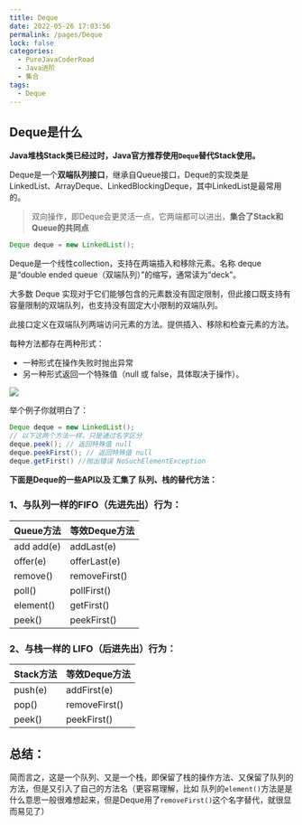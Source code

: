 ```yaml
---
title: Deque
date: 2022-05-26 17:03:56
permalink: /pages/Deque
lock: false
categories: 
  - PureJavaCoderRoad
  - Java进阶
  - 集合
tags: 
  - Deque
---
```

## Deque是什么

**Java堆栈Stack类已经过时，Java官方推荐使用`Deque`替代Stack使用。**

Deque是一个**双端队列接口**，继承自Queue接口，Deque的实现类是LinkedList、ArrayDeque、LinkedBlockingDeque，其中LinkedList是最常用的。

> 双向操作，即Deque会更灵活一点，它两端都可以进出，**集合了Stack和Queue的共同点**

```java
Deque deque = new LinkedList();
```



Deque是一个线性collection，支持在两端插入和移除元素。名称 deque 是“double ended queue（双端队列）”的缩写，通常读为“deck”。

大多数 Deque 实现对于它们能够包含的元素数没有固定限制，但此接口既支持有容量限制的双端队列，也支持没有固定大小限制的双端队列。

此接口定义在双端队列两端访问元素的方法。提供插入、移除和检查元素的方法。

每种方法都存在两种形式：

- 一种形式在操作失败时抛出异常
- 另一种形式返回一个特殊值（null 或 false，具体取决于操作）。 

 ![](https://cdn.jsdelivr.net/gh/DogerRain/image@main/img-20210401/image-20210512103923684.png)

举个例子你就明白了：

```java
Deque deque = new LinkedList();
// 以下这两个方法一样，只是通过名字区分
deque.peek(); // 返回特殊值 null
deque.peekFirst(); // 返回特殊值 null
deque.getFirst() //抛出错误 NoSuchElementException
```



**下面是Deque的一些API以及 汇集了 队列、栈的替代方法：**

### 1、与队列一样的FIFO（先进先出）行为：

| **Queue方法** | **等效Deque方法** |
| ------------- | ----------------- |
| add add(e)    | addLast(e)        |
| offer(e)      | offerLast(e)      |
| remove()      | removeFirst()     |
| poll()        | pollFirst()       |
| element()     | getFirst()        |
| peek()        | peekFirst()       |

### 2、与栈一样的 LIFO（后进先出）行为：

| **Stack方法** | **等效Deque方法** |
| ------------- | ----------------- |
| push(e)       | addFirst(e)       |
| pop()         | removeFirst()     |
| peek()        | peekFirst()       |



## 总结：

简而言之，这是一个队列、又是一个栈，即保留了栈的操作方法、又保留了队列的方法，但是又引入了自己的方法名（更容易理解，比如 队列的`element()`方法是是什么意思一般很难想起来，但是Deque用了`removeFirst()`这个名字替代，就很显而易见了）